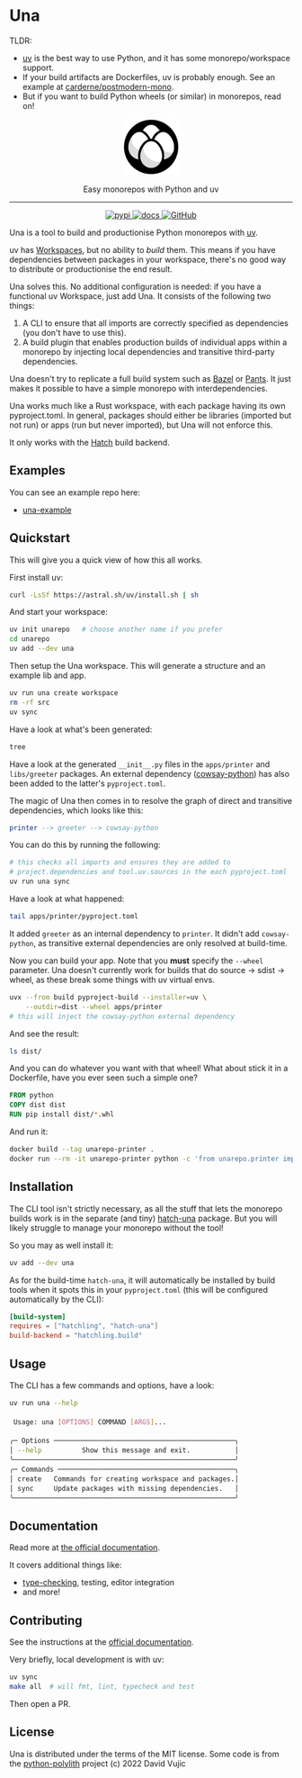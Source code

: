 # Una

TLDR:
- [uv](https://docs.astral.sh/uv/) is the best way to use Python, and it has some monorepo/workspace support.
- If your build artifacts are Dockerfiles, uv is probably enough. See an example at [carderne/postmodern-mono](https://github.com/carderne/postmodern-mono).
- But if you want to build Python wheels (or similar) in monorepos, read on!

<div align="center">
  <img src="https://raw.githubusercontent.com/carderne/una/main/docs/assets/logo.svg" alt="Una logo" width="100" role="img">
  <p>Easy monorepos with Python and uv</p>
</div>

----
<div align="center">

<a href="https://pypi.org/project/una/">
<img alt="pypi" src="https://img.shields.io/pypi/v/una.svg?logo=pypi&label=PyPI&logoColor=gold">
</a>
<a href="https://una.rdrn.me/">
<img alt="docs" src="https://img.shields.io/badge/Docs-gray?logo=materialformkdocs&logoColor=white">
</a>
<a href="https://github.com/carderne/una">
<img alt="GitHub" src="https://img.shields.io/badge/GitHub-una-blue?logo=github">
</a>

</div>

Una is a tool to build and productionise Python monorepos with [uv](https://docs.astral.sh/uv/).

uv has [Workspaces](https://docs.astral.sh/uv/concepts/workspaces/), but no ability to _build_ them.
This means if you have dependencies between packages in your workspace, there's no good way to distribute or productionise the end result.

Una solves this.
No additional configuration is needed: if you have a functional uv Workspace, just add Una.
It consists of the following two things:

1. A CLI to ensure that all imports are correctly specified as dependencies (you don't have to use this).
2. A build plugin that enables production builds of individual apps within a monorepo by injecting local dependencies and transitive third-party dependencies.

Una doesn't try to replicate a full build system such as [Bazel](https://bazel.build/) or
[Pants](https://www.pantsbuild.org/).
It just makes it possible to have a simple monorepo with interdependencies.

Una works much like a Rust workspace, with each package having its own pyproject.toml.
In general, packages should either be libraries (imported but not run) or apps (run but never imported), but Una will not enforce this.

It only works with the [Hatch](https://hatch.pypa.io) build backend.

## Examples
You can see an example repo here:

- [una-example](https://github.com/carderne/una-example)

## Quickstart
This will give you a quick view of how this all works.

First install uv:
```bash
curl -LsSf https://astral.sh/uv/install.sh | sh
```

And start your workspace:
```bash
uv init unarepo   # choose another name if you prefer
cd unarepo
uv add --dev una
```

Then setup the Una workspace. This will generate a structure and an example lib and app.
```bash
uv run una create workspace
rm -rf src
uv sync
```

Have a look at what's been generated:
```bash
tree
```

Have a look at the generated `__init__.py` files in the `apps/printer` and `libs/greeter` packages.
An external dependency ([cowsay-python](https://pypi.org/project/cowsay-python/)) has also been added to the latter's `pyproject.toml`.

The magic of Una then comes in to resolve the graph of direct and transitive dependencies, which looks like this:
```elm
printer --> greeter --> cowsay-python
```

You can do this by running the following:
```bash
# this checks all imports and ensures they are added to
# project.dependencies and tool.uv.sources in the each pyproject.toml
uv run una sync
```

Have a look at what happened:
```bash
tail apps/printer/pyproject.toml
```

It added `greeter` as an internal dependency to `printer`.
It didn't add `cowsay-python`, as transitive external dependencies are only resolved at build-time.

Now you can build your app. Note that you **must** specify the `--wheel` parameter. Una doesn't currently work for builds that do source -> sdist -> wheel, as these break some things with uv virtual envs.
```bash
uvx --from build pyproject-build --installer=uv \
    --outdir=dist --wheel apps/printer
# this will inject the cowsay-python external dependency
```

And see the result:
```bash
ls dist/
```

And you can do whatever you want with that wheel!
What about stick it in a Dockerfile, have you ever seen such a simple one?
```Dockerfile
FROM python
COPY dist dist
RUN pip install dist/*.whl
```

And run it:
```bash
docker build --tag unarepo-printer .
docker run --rm -it unarepo-printer python -c 'from unarepo.printer import run; run()'
```

## Installation
The CLI tool isn't strictly necessary, as all the stuff that lets the monorepo builds work is in the separate (and tiny) [hatch-una](plugins/hatch) package.
But you will likely struggle to manage your monorepo without the tool!

So you may as well install it:
```bash
uv add --dev una
```

As for the build-time `hatch-una`, it will automatically be installed by build tools when it spots this in your `pyproject.toml` (this will be configured automatically by the CLI):
```toml
[build-system]
requires = ["hatchling", "hatch-una"]
build-backend = "hatchling.build"
```

## Usage
The CLI has a few commands and options, have a look:
```bash
uv run una --help

 Usage: una [OPTIONS] COMMAND [ARGS]...

╭─ Options ─────────────────────────────────────────────╮
│ --help          Show this message and exit.           │
╰───────────────────────────────────────────────────────╯
╭─ Commands ────────────────────────────────────────────╮
│ create   Commands for creating workspace and packages.│
│ sync     Update packages with missing dependencies.   │
╰───────────────────────────────────────────────────────╯
```

## Documentation

Read more at [the official documentation](https://una.rdrn.me/).

It covers additional things like:
- [type-checking](https://una.rdrn.me/types-tests/), testing, editor integration
- and more!

## Contributing
See the instructions at the [official documentation](https://una.rdrn.me/contributing/).

Very briefly, local development is with uv:
```bash
uv sync
make all  # will fmt, lint, typecheck and test
```

Then open a PR.

## License
Una is distributed under the terms of the MIT license.
Some code is from the [python-polylith](https://github.com/DavidVujic/python-polylith) project (c) 2022 David Vujic

